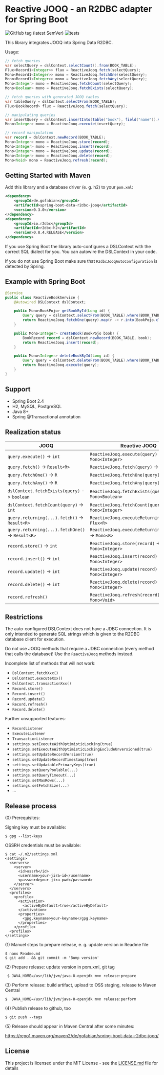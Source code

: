 
# Reactive JOOQ - an R2DBC adapter for Spring Boot

![GitHub tag (latest SemVer)](https://img.shields.io/github/tag/gofabian/spring-boot-data-r2dbc-jooq)
![tests](https://github.com/gofabian/spring-boot-data-r2dbc-jooq/workflows/tests/badge.svg)

This library integrates JOOQ into Spring Data R2DBC.

Usage:

```java
// fetch queries
var selectQuery = dslContext.selectCount().from(BOOK_TABLE);
Flux<Record1<Integer>> flux = ReactiveJooq.fetch(selectQuery);
Mono<Record1<Integer>> mono = ReactiveJooq.fetchOne(selectQuery);
Mono<Record1<Integer>> mono = ReactiveJooq.fetchAny(selectQuery);
Mono<Integer> mono = ReactiveJooq.fetchCount(selectQuery);
Mono<Boolean> mono = ReactiveJooq.fetchExists(selectQuery);

// fetch queries with generated JOOQ tables
var tableQuery = dslContext.selectFrom(BOOK_TABLE);
Flux<BookRecord> flux = ReactiveJooq.fetch(selectQuery);

// manipulating queries
var insertQuery = dslContext.insertInto(table("book"), field("name")).values("book");
Mono<Integer> mono = ReactiveJooq.execute(insertQuery);

// record manipulation
var record = dslContext.newRecord(BOOK_TABLE);
Mono<Integer> mono = ReactiveJooq.store(record);
Mono<Integer> mono = ReactiveJooq.insert(record);
Mono<Integer> mono = ReactiveJooq.update(record);
Mono<Integer> mono = ReactiveJooq.delete(record);
Mono<Void> mono = ReactiveJooq.refresh(record);
```


## Getting Started with Maven

Add this library and a database driver (e. g. h2) to your `pom.xml`:

```xml
<dependency>
    <groupId>de.gofabian</groupId>
    <artifactId>spring-boot-data-r2dbc-jooq</artifactId>
    <version>0.3.0</version>
</dependency>
<dependency>
    <groupId>io.r2dbc</groupId>
    <artifactId>r2dbc-h2</artifactId>
    <version>0.8.4.RELEASE</version>
</dependency>
```

If you use Spring Boot the library auto-configures a DSLContext with the correct SQL dialect for you. You can autowire
the DSLContext in your code. 

If you do not use Spring Boot make sure that `R2dbcJooqAutoConfiguration` is detected by Spring.


## Example with Spring Boot

```java
@Service
public class ReactiveBookService {
    @Autowired DSLContext dslContext;

    public Mono<BookPojo> getBookById(Long id) {
        Query query = dslContext.selectFrom(BOOK_TABLE).where(BOOK_TABLE.ID.eq(id));
        return ReactiveJooq.fetchOne(query).map(r -> r.into(BookPojo.class));
    }

    public Mono<Integer> createBook(BookPojo book) {
        BookRecord record = dslContext.newRecord(BOOK_TABLE, book);
        return ReactiveJooq.insert(record);
    }

    public Mono<Integer> deleteBookById(Long id) {
        Query query = dslContext.deleteFrom(BOOK_TABLE).where(BOOK_TABLE.ID.eq(id));
        return ReactiveJooq.execute(query);
    }
}
```


## Support

- Spring Boot 2.4
- H2, MySQL, PostgreSQL
- Java 8+
- Spring @Transactional annotation


## Realization status

| JOOQ | Reactive JOOQ |
| --- | --- |
| `query.execute()` -> `int` | `ReactiveJooq.execute(query)` -> `Mono<Integer>` |
| `query.fetch()` -> `Result<R>` | `ReactiveJooq.fetch(query)` -> `Flux<R>` |
| `query.fetchOne()` -> `R` | `ReactiveJooq.fetchOne(query)` -> `Mono<R>` |
| `query.fetchAny()` -> `R` | `ReactiveJooq.fetchAny(query)` -> `Mono<R>` |
| `dslContext.fetchExists(query)` -> `boolean` | `ReactiveJooq.fetchExists(query)` -> `Mono<Boolean>` |
| `dslContext.fetchCount(query)` -> `int` | `ReactiveJooq.fetchCount(query)` -> `Mono<Integer>` |
| `query.returning(...).fetch()` -> `Result<R>` | `ReactiveJooq.executeReturning(query)` -> `Flux<R>` |
| `query.returning(...).fetchOne()` -> `Result<R>` | `ReactiveJooq.executeReturningOne(query)` -> `Mono<R>` |
| `record.store()` -> `int` | `ReactiveJooq.store(record)` -> `Mono<Integer>` |
| `record.insert()` -> `int` | `ReactiveJooq.insert(record)` -> `Mono<Integer>` |
| `record.update()` -> `int` | `ReactiveJooq.update(record)` -> `Mono<Integer>` |
| `record.delete()` -> `int` | `ReactiveJooq.delete(record)` -> `Mono<Integer>` |
| `record.refresh()` | `ReactiveJooq.refresh(record)` -> `Mono<Void>` |


## Restrictions

The auto-configured DSLContext does not have a JDBC connection. It is only intended to generate SQL strings which is 
given to the R2DBC database client for execution.

Do not use JOOQ methods that require a JDBC connection (every method that calls the database)! Use the `ReactiveJooq` 
methods instead.

Incomplete list of methods that will not work:

- `DslContext.fetchXxx()`
- `DslContext.executeXxx()`
- `DslContext.transactionXxx()`
- `Record.store()`
- `Record.insert()`
- `Record.update()`
- `Record.refresh()`
- `Record.delete()`

Further unsupported features:

- `RecordListener`
- `ExecuteListener`
- `TransactionListener`
- `settings.setExecuteWithOptimisticLocking(true)`
- `settings.setExecuteWithOptimisticLockingExcludeUnversioned(true)`
- `settings.setUpdateRecordVersion(true)`
- `settings.setUpdateRecordTimestamp(true)`
- `settings.setUpdatablePrimaryKeys(true)`
- `settings.setQueryPoolable(...)`
- `settings.setQueryTimeout(...)`
- `settings.setMaxRows(...)`
- `settings.setFetchSize(...)`
- ...


## Release process

(0) Prerequisites:

Signing key must be available:

    $ gpg --list-keys

OSSRH credentials must be available:

    $ cat ~/.m2/settings.xml
    <settings>
      <servers>
        <server>
          <id>ossrh</id>
          <username>your-jira-id</username>
          <password>your-jira-pwd</password>
        </server>
      </servers>
      <profiles>
        <profile>
          <activation>
            <activeByDefault>true</activeByDefault>
          </activation>
          <properties>
            <gpg.keyname>your-keyname</gpg.keyname>
          </properties>
        </profile>
      <profiles>
    </settings>


(1) Manuel steps to prepare release, e. g. update version in Readme file

    $ nano Readme.md
    $ git add . && git commit -m 'Bump version'

(2) Prepare release: update version in pom.xml, git tag

     $ JAVA_HOME=/usr/lib/jvm/java-8-openjdk mvn release:prepare

(3) Perform release: build artifact, upload to OSS staging, release to Maven Central

    $  JAVA_HOME=/usr/lib/jvm/java-8-openjdk mvn release:perform

(4) Publish release to github, too

    $ git push --tags

(5) Release should appear in Maven Central after some minutes:

https://repo1.maven.org/maven2/de/gofabian/spring-boot-data-r2dbc-jooq/


## License

This project is licensed under the MIT License - see the [LICENSE.md](LICENSE.md) file for details
